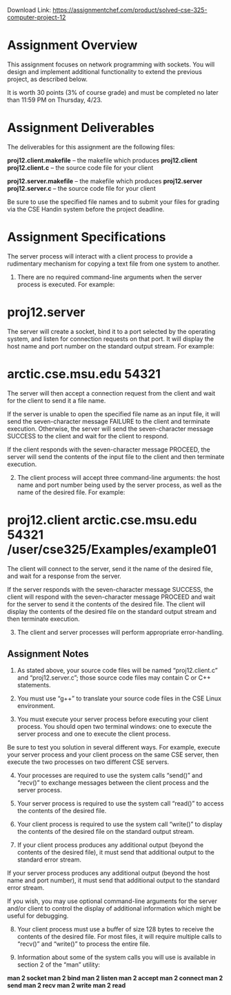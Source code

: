 Download Link: https://assignmentchef.com/product/solved-cse-325-computer-project-12
<br>
<h1>Assignment Overview</h1>

<strong> </strong>

This assignment focuses on network programming with sockets.  You will design and implement additional functionality to extend the previous project, as described below.




It is worth 30 points (3% of course grade) and must be completed no later than 11:59 PM on Thursday, 4/23.




<h1>Assignment Deliverables</h1>




The deliverables for this assignment are the following files:




<strong>proj12.client.makefile</strong> – the makefile which produces  <strong>proj12.client proj12.client.c</strong> – the source code file for your client

<strong>proj12.server.makefile</strong> – the makefile which produces  <strong>proj12.server proj12.server.c</strong> – the source code file for your client




Be sure to use the specified file names and to submit your files for grading via the CSE Handin system before the project deadline.




<h1>Assignment Specifications</h1>




The server process will interact with a client process to provide a rudimentary mechanism for copying a text file from one system to another.




<ol>

 <li>There are no required command-line arguments when the server process is executed. For example:</li>

</ol>




<h1>proj12.server</h1>




The server will create a socket, bind it to a port selected by the operating system, and listen for connection requests on that port.  It will display the host name and port number on the standard output stream.  For example:




<h1>arctic.cse.msu.edu 54321</h1>




The server will then accept a connection request from the client and wait for the client to send it a file name.




If the server is unable to open the specified file name as an input file, it will send the seven-character message FAILURE to the client and terminate execution.  Otherwise, the server will send the seven-character message SUCCESS to the client and wait for the client to respond.




If the client responds with the seven-character message PROCEED, the server will send the contents of the input file to the client and then terminate execution.




<ol start="2">

 <li>The client process will accept three command-line arguments: the host name and port number being used by the server process, as well as the name of the desired file.  For example:</li>

</ol>




<h1>proj12.client arctic.cse.msu.edu 54321 /user/cse325/Examples/example01</h1>




The client will connect to the server, send it the name of the desired file, and wait for a response from the server.

If the server responds with the seven-character message SUCCESS, the client will respond with the seven-character message PROCEED and wait for the server to send it the contents of the desired file.  The client will display the contents of the desired file on the standard output stream and then terminate execution.




<ol start="3">

 <li>The client and server processes will perform appropriate error-handling.</li>

</ol>




<h2>Assignment Notes</h2>




<ol>

 <li>As stated above, your source code files will be named “proj12.client.c” and “proj12.server.c”; those source code files may contain C or C++ statements.</li>

</ol>




<ol start="2">

 <li>You must use “g++” to translate your source code files in the CSE Linux environment.</li>

</ol>




<ol start="3">

 <li>You must execute your server process before executing your client process. You should open two terminal windows:  one to execute the server process and one to execute the client process.</li>

</ol>




Be sure to test you solution in several different ways.  For example, execute your server process and your client process on the same CSE server, then execute the two processes on two different CSE servers.




<ol start="4">

 <li>Your processes are required to use the system calls “send()” and “recv()” to exchange messages between the client process and the server process.</li>

</ol>




<ol start="5">

 <li>Your server process is required to use the system call “read()” to access the contents of the desired file.</li>

</ol>




<ol start="6">

 <li>Your client process is required to use the system call “write()” to display the contents of the desired file on the standard output stream.</li>

</ol>




<ol start="7">

 <li>If your client process produces any additional output (beyond the contents of the desired file), it must send that additional output to the standard error stream.</li>

</ol>




If your server process produces any additional output (beyond the host name and port number), it must send that additional output to the standard error stream.




If you wish, you may use optional command-line arguments for the server and/or client to control the display of additional information which might be useful for debugging.




<ol start="8">

 <li>Your client process must use a buffer of size 128 bytes to receive the contents of the desired file. For most files, it will require multiple calls to “recv()” and “write()” to process the entire file.</li>

</ol>




<ol start="9">

 <li>Information about some of the system calls you will use is available in section 2 of the “man” utility:</li>

</ol>




<strong>man 2 socket man 2 bind man 2 listen man 2 accept man 2 connect man 2 send man 2 recv man 2 write man 2 read </strong>


